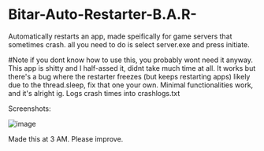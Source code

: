 # Bitar-Auto-Restarter-B.A.R-
Automatically restarts an app, made speifically for game servers that sometimes crash. all you need to do is select server.exe and press initiate.


#Note
if you dont know how to use this, you probably wont need it anyway. This app is shitty and I half-assed it, didnt take much time at all. It works but there's a bug where the restarter freezes (but keeps restarting apps) likely due to the thread.sleep, fix that one your own. Minimal functionalities work, and it's alright ig. Logs crash times into crashlogs.txt

Screenshots:

![image](https://user-images.githubusercontent.com/68905755/233876028-1d717cb1-77fe-4682-be4b-6e6522695aca.png)

Made this at 3 AM. Please improve.
